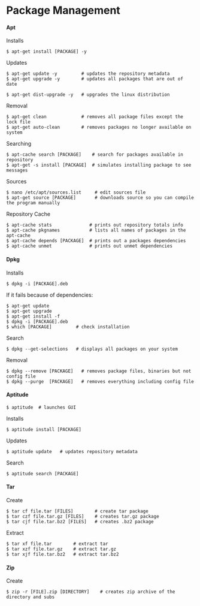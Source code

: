 Package Management
==================

#### Apt

Installs

	$ apt-get install [PACKAGE] -y

Updates

	$ apt-get update -y         # updates the repository metadata
	$ apt-get upgrade -y        # updates all packages that are out of date
	
	$ apt-get dist-upgrade -y   # upgrades the linux distribution

Removal 

	$ apt-get clean             # removes all package files except the lock file
	$ apt-get auto-clean        # removes packages no longer available on system
	
Searching

	$ apt-cache search [PACKAGE]    # search for packages available in repository
	$ apt-get -s install [PACKAGE]  # simulates installing package to see messages

Sources

	$ nano /etc/apt/sources.list     # edit sources file
	$ apt-get source [PACKAGE]       # downloads source so you can compile the program manually

Repository Cache

	$ apt-cache stats              # prints out repository totals info
	$ apt-cache pkgnames           # lists all names of packages in the apt-cache
	$ apt-cache depends [PACKAGE]  # prints out a packages dependencies
	$ apt-cache unmet              # prints out unmet dependencies


#### Dpkg

Installs

	$ dpkg -i [PACKAGE].deb

If it fails because of dependencies:

	$ apt-get update
	$ apt-get upgrade
	$ apt-get install -f
	$ dpkg -i [PACKAGE].deb
	$ which [PACKAGE]         # check installation

Search

	$ dpkg --get-selections   # displays all packages on your system
		
Removal 

	$ dpkg --remove [PACKAGE]   # removes package files, binaries but not config file
	$ dpkg --purge  [PACKAGE]   # removes everything including config file


#### Aptitude

	$ aptitude  # launches GUI

Installs

	$ aptitude install [PACKAGE]

Updates

	$ aptitude update   # updates repository metadata

Search

	$ aptitude search [PACKAGE]

#### Tar

Create

	$ tar cf file.tar [FILES]        # create tar package
	$ tar czf file.tar.gz [FILES]    # creates tar.gz package
	$ tar cjf file.tar.bz2 [FILES]   # creates .bz2 package

Extract 

	$ tar xf file.tar        # extract tar
	$ tar xzf file.tar.gz    # extract tar.gz
	$ tar xjf file.tar.bz2   # extract tar.bz2

#### Zip

Create

	$ zip -r [FILE].zip [DIRECTORY]    # creates zip archive of the directory and subs
